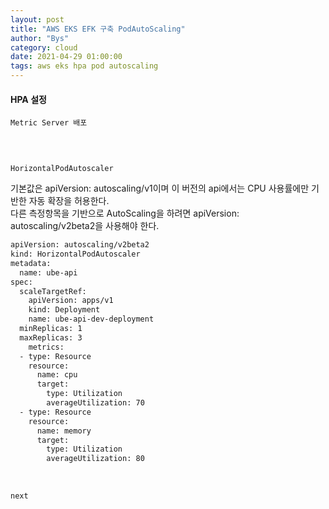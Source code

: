 ```yaml
---
layout: post
title: "AWS EKS EFK 구축 PodAutoScaling"
author: "Bys"
category: cloud
date: 2021-04-29 01:00:00
tags: aws eks hpa pod autoscaling
---
```


#### HPA 설정  
`Metric Server 배포`
```bash
```
<br>

`HorizontalPodAutoscaler`

기본값은 apiVersion: autoscaling/v1이며 이 버전의 api에서는 CPU 사용률에만 기반한 자동 확장을 허용한다.  
다른 측정항목을 기반으로 AutoScaling을 하려면 apiVersion: autoscaling/v2beta2을 사용해야 한다.  
```bash
apiVersion: autoscaling/v2beta2
kind: HorizontalPodAutoscaler
metadata:
  name: ube-api
spec:
  scaleTargetRef:
    apiVersion: apps/v1
    kind: Deployment
    name: ube-api-dev-deployment
  minReplicas: 1
  maxReplicas: 3
    metrics:
  - type: Resource
    resource:
      name: cpu
      target:
        type: Utilization
        averageUtilization: 70
  - type: Resource
    resource:
      name: memory
      target:
        type: Utilization
        averageUtilization: 80
```
<br>

`next`
```bash

```
<br>
